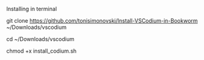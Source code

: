Installing in terminal

git clone https://github.com/tonisimonovski/Install-VSCodium-in-Bookworm ~/Downloads/vscodium

cd ~/Downloads/vscodium

chmod +x install_codium.sh
